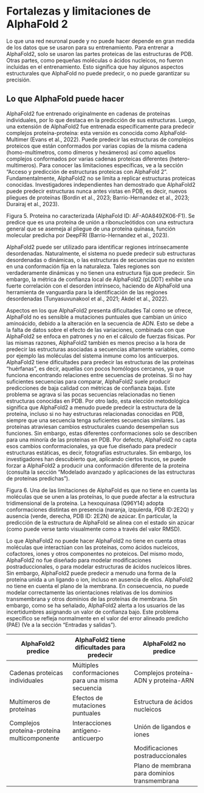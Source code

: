 # Fortalezas y limitaciones de AlphaFold 2
Lo que una red neuronal puede y no puede hacer depende en gran medida de los datos que se usaron para su entrenamiento. Para entrenar a AlphaFold2, solo se usaron las partes proteicas de las estructuras de PDB. Otras partes, como pequeñas moléculas o ácidos nucleicos, no fueron incluidas en el entrenamiento. Esto significa que hay algunos aspectos estructurales que AlphaFold no puede predecir, o no puede garantizar su precisión.

## Lo que AlphaFold puede hacer
AlphaFold2 fue entrenado originalmente en cadenas de proteínas individuales, por lo que destaca en la predicción de sus estructuras. Luego, una extensión de AlphaFold2 fue entrenada específicamente para predecir complejos proteína-proteína: esta versión es conocida como AlphaFold-Multimer (Evans et al., 2022). Puede predecir las estructuras de complejos proteicos que están conformados por varias copias de la misma cadena (homo-multímetros, como dímeros y hexámeros) así como aquellos complejos conformados por varias cadenas proteicas diferentes (hetero-multimeros). Para conocer las limitaciones específicas, ve a la sección “Acceso y predicción de estructuras proteicas con AlphaFold 2”.
Fundamentalmente, AlphaFold2 no se limita a replicar estructuras proteicas conocidas. Investigadores independientes han demostrado que AlphaFold2 puede predecir estructuras nunca antes vistas en PDB, es decir, nuevos pliegues de proteínas (Bordin et al., 2023; Barrio-Hernandez et al., 2023; Durairaj et al., 2023).

Figura 5. Proteína no caracterizada (AlphaFold ID: AF-A0A849ZK06-F1). Se predice que es una proteína de unión a ribonucleótidos con una estructura general que se asemeja al pliegue de una proteína quinasa, función molecular predicha por DeepFRI (Barrio-Hernandez et al., 2023).

AlphaFold2 puede ser utilizado para identificar regiones intrínsecamente desordenadas. Naturalmente, el sistema no puede predecir sub estructuras desordenadas o dinámicas, o las estructuras de secuencias que no existen en una conformación fija en la naturaleza. Tales regiones son verdaderamente dinámicas y no tienen una estructura fija que predecir. Sin embargo, la métrica de confianza local de AlphaFold2 (pLDDT) exhibe una fuerte correlación con el desorden intrínseco, haciendo de AlphaFold una herramienta de vanguardia para la identificación de las regiones desordenadas (Tunyasuvunakool et al., 2021; Akdel et al., 2022).

Aspectos en los que AlphaFold2 presenta dificultades
Tal como se ofrece, AlphaFold no es sensible a mutaciones puntuales que cambian un único aminoácido, debido a la alteración en la secuencia de ADN. Esto se debe a la falta de datos sobre el efecto de las variaciones, combinada con que AlphaFold2 se enfoca en patrones y no en el cálculo de fuerzas físicas. Por las mismas razones, AlphaFold2 también es menos preciso a la hora de predecir las estructuras asociadas a secuencias altamente variables, como por ejemplo las moléculas del sistema inmune como los anticuerpos.
AlphaFold2 tiene dificultades para predecir las estructuras de las proteínas “huérfanas”, es decir, aquellas con pocos homólogos cercanos, ya que funciona encontrando relaciones entre secuencias de proteínas. Si no hay suficientes secuencias para comparar, AlphaFold2 suele producir predicciones de baja calidad con métricas de confianza bajas. Este problema se agrava si las pocas secuencias relacionadas no tienen estructuras conocidas en PDB. Por otro lado, esta elección metodológica significa que AlphaFold2 a menudo puede predecir la estructura de la proteína, incluso si no hay estructuras relacionadas conocidas en PDB, siempre que una secuencia tenga suficientes secuencias similares.
Las proteínas atraviesan cambios estructurales cuando desempeñan sus funciones. Sin embargo, estas diferentes conformaciones solo se describen para una minoría de las proteínas en PDB. Por defecto, AlphaFold2 no capta esos cambios conformacionales, ya que fue diseñado para predecir estructuras estáticas, es decir, fotografías estructurales. Sin embargo, los investigadores han descubierto que, aplicando ciertos trucos, se puede forzar a AlphaFold2 a producir una conformación diferente de la proteína (consulta la sección “Modelado avanzado y aplicaciones de las estructuras de proteínas predichas”).

Figura 6. Una de las limitaciones de AlphaFold es que no tiene en cuenta las moléculas que se unen a las proteínas, lo que puede afectar a la estructura tridimensional de la proteína. La hexoquinasa (Q96Y14) adopta conformaciones distintas en presencia (naranja, izquierda, PDB ID:2E2Q) y ausencia (verde, derecha, PDB ID: 2E2N) de azúcar. En particular, la predicción de la estructura de AlphaFold se alinea con el estado sin azúcar (como puede verse tanto visualmente como a través del valor RMSD).

Lo que AlphaFold2 no puede hacer
AlphaFold2 no tiene en cuenta otras moléculas que interactúan con las proteínas, como ácidos nucleicos, cofactores, iones y otros componentes no proteicos. Del mismo modo, AlphaFold2 no fue diseñado para modelar modificaciones postraduccionales, o para modelar estructuras de ácidos nucleicos libres. Sin embargo, AlphaFold2 puede predecir a menudo una forma de la proteína unida a un ligando o ion, incluso en ausencia de ellos.
AlphaFold2 no tiene en cuenta el plano de la membrana. En consecuencia, no puede modelar correctamente las orientaciones relativas de los dominios transmembrana y otros dominios de las proteínas de membrana. Sin embargo, como se ha señalado, AlphaFold2 alerta a los usuarios de las incertidumbres asignando un valor de confianza bajo. Este problema específico se refleja normalmente en el valor del error alineado predicho (PAE) (Ve a la sección “Entradas y salidas”).

| **AlphaFold2 predice**                            | **AlphaFold2 tiene dificultades para predecir**                    | **AlphaFold2 no predice**                               |
|---------------------------------------------------|--------------------------------------------------------------------|----------------------------------------------------------|
| Cadenas proteicas individuales                    | Múltiples conformaciones para una misma secuencia                  | Complejos proteína-ADN y proteína-ARN                    |
| Multímeros de proteínas                           | Efectos de mutaciones puntuales                                   | Estructura de ácidos nucleicos                           |
| Complejos proteína-proteína multicomponente       | Interacciones antígeno-anticuerpo                                 | Unión de ligandos e iones                                |
|                                                   |                                                                    | Modificaciones postraduccionales                         |
|                                                   |                                                                    | Plano de membrana para dominios transmembrana            |



